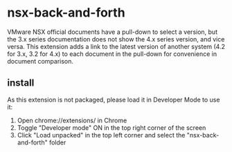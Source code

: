 # nsx-back-and-forth
VMware NSX official documents have a pull-down to select a version, but the 3.x series documentation does not show the 4.x series version, and vice versa.
This extension adds a link to the latest version of another system (4.2 for 3.x, 3.2 for 4.x) to each document in the pull-down for convenience in document comparison.

## install
As this extension is not packaged, please load it in Developer Mode to use it:
1. Open chrome://extensions/ in Chrome
2. Toggle "Developer mode" ON in the top right corner of the screen
3. Click "Load unpacked" in the top left corner and select the "nsx-back-and-forth" folder
